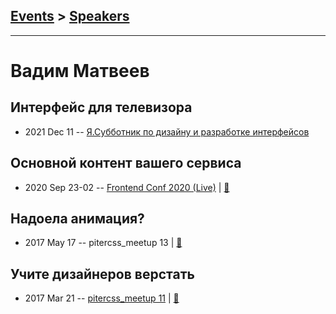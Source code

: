 ## [Events](../README.md) > [Speakers](../speakers.md)
---

# Вадим Матвеев

## Интерфейс для телевизора
- 2021 Dec 11 -- [Я.Субботник по дизайну и разработке интерфейсов](https://youtu.be/zN2SENJu6Ns?t=8592)    
## Основной контент вашего сервиса
- 2020 Sep 23-02 -- [Frontend Conf 2020 (Live)](https://www.youtube.com/watch?v=VNOpvnM31DM)  | [:notebook:](https://drive.google.com/file/d/1kDYcukfMbVtzX_da9SsGLmjeJ8qrEbBz/view)  
## Надоела анимация?
- 2017 May 17 -- pitercss_meetup 13  | [:notebook:](https://pitercss.ru/13/pres/animation.pdf)  
## Учите дизайнеров верстать
- 2017 Mar 21 -- [pitercss_meetup 11](https://www.youtube.com/watch?v=N7806p3cU_g)  | [:notebook:](http://pitercss.ru/11/pres/design-code.pdf)  
